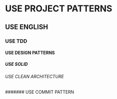 # USE PROJECT PATTERNS
## USE ENGLISH
### USE TDD
#### USE DESIGN PATTERNS
##### USE SOLID
###### USE CLEAN ARCHITECTURE
####### USE COMMIT PATTERN